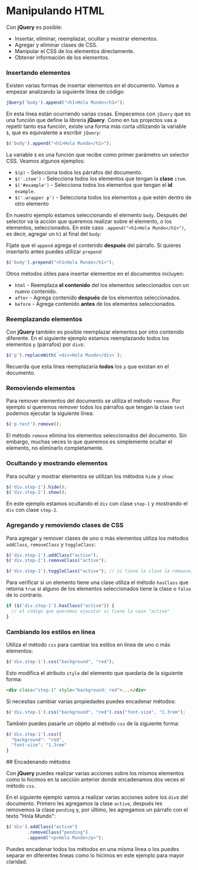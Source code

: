 # Manipulando HTML

Con **jQuery** es posible:

* Insertar, eliminar, reemplazar, ocultar y mostrar elementos.
* Agregar y eliminar clases de CSS.
* Manipular el CSS de los elementos directamente.
* Obtener información de los elementos.

### Insertando elementos

Existen varias formas de insertar elementos en el documento. Vamos a empezar analizando la siguiente línea de código:

```javascript
jQuery('body').append("<h1>Hola Mundo</h1>");
```

En esta línea están ocurriendo varias cosas. Empecemos con `jQuery` que es una función que define la librería **jQuery**. Como en tus projectos vas a repetir tanto esa función, existe una forma más corta utilizando la variable `$`, que es equivalente a escribir `jQuery`:

```javascript
$('body').append("<h1>Hola Mundo</h1>");
```

La variable `$` es una función que recibe como primer parámetro un selector CSS. Veamos algunos ejemplos:

* `$(p)` - Selecciona todos los párrafos del documento.
* `$('.item')` - Selecciona todos los elementos que tengan la **clase** `item`.
* `$('#example')` - Selecciona todos los elementos que tengan el **id** `example`.
* `$('.wrapper p')` - Selecciona todos los elementos `p` que estén dentro de otro elemento

En nuestro ejemplo estamos seleccionando el elemento `body`. Después del selector va la acción que queremos realizar sobre el elemento, o los elementos, seleccionados. En este caso `.append("<h1>Hola Mundo</h1>")`, es decir, agregar un `h1` al final del `body`:

[](codepen://germanescobar/zwrPVa)

Fíjate que el `append` agrega el contenido **después** del párrafo. Si quieres insertarlo antes puedes utilizar `prepend`:

```javascript
$('body').prepend("<h1>Hola Mundo</h1>");
```

Otros métodos útiles para insertar elementos en el documentos incluyen:

* `html` - Reemplaza **el contenido** del los elementos seleccionados con un nuevo contenido.
* `after` - Agrega contenido **después** de los elementos seleccionados.
* `before` - Agrega contenido **antes** de los elementos seleccionados.

### Reemplazando elementos

Con **jQuery** también es posible reemplazar elementos por otro contenido diferente. En el siguiente ejemplo estamos reemplazando todos los elementos `p` (párrafos) por `div`s:

```javascript
$('p').replaceWith(`<div>Hola Mundo</div>`);
```

Recuerda que esta línea reemplazaría **todos** los `p` que existan en el documento.

### Removiendo elementos

Para remover elementos del documento se utiliza el método `remove`. Por ejemplo si queremos remover todos los párrafos que tengan la clase `test` podemos ejecutar la siguiente línea:

```javascript
$('p.test').remove();
```

El método `remove` elimina los elementos seleccionados del documento. Sin embargo, muchas veces lo que queremos es simplemente ocultar el elemento, no eliminarlo completamente.

### Ocultando y mostrando elementos

Para ocultar y mostrar elementos se utilizan los métodos `hide` y `show`:

```javascript
$('div.step-1').hide();
$('div.step-2').show();
```

En este ejemplo estamos ocultando el `div` con clase `step-1` y mostrando el `div` con clase `step-2`.

### Agregando y removiendo clases de CSS

Para agregar y remover clases de uno o más elementos utiliza los métodos `addClass`, `removeClass` y `toggleClass`:

```javascript
$('div.step-1').addClass("active");
$('div.step-2').removeClass("active");

$('div.step-1').toggleClass("active"); // si tiene la clase la remueve, de lo contrario la agrega
```

Para verificar si un elemento tiene una clase utiliza el método `hasClass` que retorna `true` si alguno de los elementos seleccionados tiene la clase o `false` de lo contrario.

```javascript
if ($('div.step-1').hasClass("active")) {
  // el código que queremos ejecutar si tiene la case "active"
}
```

### Cambiando los estilos en línea

Utiliza el método `css` para cambiar los estilos en línea de uno o más elementos:

```javascript
$('div.step-1').css("background", "red");
```

Esto modifica el atributo `style` del elemento que quedaría de la siguiente forma:

```HTML
<div class="step-1" style="background: red">...</div>
```

Si necesitas cambiar varias propiedades puedes encadenar métodos:

```javascript
$('div.step-1').css("background", "red").css("font-size", "1.3rem");
```

También puedes pasarle un objeto al método `css` de la siguiente forma:

```javascript
$('div.step-1').css({
  "background": "red",
  "font-size": "1.3rem"
}
```

## Encadenando métodos

Con **jQuery** puedes realizar varias acciones sobre los mismos elementos como lo hicimos en la sección anterior donde encadenamos dos veces el método `css`.

En el siguiente ejemplo vamos a realizar varias acciones sobre los `div`s del documento. Primero les agregamos la clase `active`, después les removemos la clase `pending` y, por último, les agregamos un párrafo con el texto "Hola Mundo":

```javascript
$('div').addClass("active")
        .removeClass("pending")
        .append("<p>Hola Mundo</p>");
```

Puedes encadenar todos los métodos en una misma línea o los puedes separar en diferentes líneas como lo hicimos en este ejemplo para mayor claridad.
